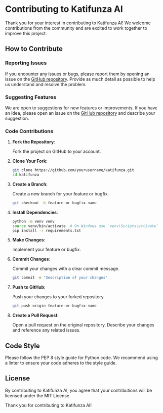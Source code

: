 # Contributing to Katifunza AI

Thank you for your interest in contributing to Katifunza AI! We welcome contributions from the community and are excited to work together to improve this project.

## How to Contribute

### Reporting Issues

If you encounter any issues or bugs, please report them by opening an issue on the [GitHub repository](https://github.com/yourusername/katifunza-ai/issues). Provide as much detail as possible to help us understand and resolve the problem.

### Suggesting Features

We are open to suggestions for new features or improvements. If you have an idea, please open an issue on the [GitHub repository](https://github.com/yourusername/katifunza-ai/issues) and describe your suggestion.

### Code Contributions

1. **Fork the Repository**: 

    Fork the project on GitHub to your account.

2. **Clone Your Fork**:

    ```bash
    git clone https://github.com/yourusername/katifunza.git
    cd katifunza
    ```

3. **Create a Branch**:

    Create a new branch for your feature or bugfix.

    ```bash
    git checkout -b feature-or-bugfix-name
    ```

4. **Install Dependencies**:

    ```bash
    python -m venv venv
    source venv/bin/activate  # On Windows use `venv\Scripts\activate`
    pip install -r requirements.txt
    ```

5. **Make Changes**:

    Implement your feature or bugfix.

6. **Commit Changes**:

    Commit your changes with a clear commit message.

    ```bash
    git commit -m "Description of your changes"
    ```

7. **Push to GitHub**:

    Push your changes to your forked repository.

    ```bash
    git push origin feature-or-bugfix-name
    ```

8. **Create a Pull Request**:

    Open a pull request on the original repository. Describe your changes and reference any related issues.

## Code Style

Please follow the PEP 8 style guide for Python code. We recommend using a linter to ensure your code adheres to the style guide.


## License

By contributing to Katifunza AI, you agree that your contributions will be licensed under the MIT License.

Thank you for contributing to Katifunza AI!

